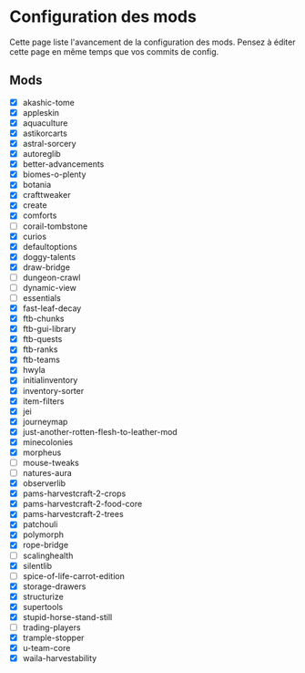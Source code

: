 # Configuration des mods

Cette page liste l'avancement de la configuration des mods.
Pensez à éditer cette page en même temps que vos commits de config.

## Mods

- [x] akashic-tome
- [x] appleskin
- [x] aquaculture
- [x] astikorcarts
- [x] astral-sorcery
- [x] autoreglib
- [x] better-advancements
- [x] biomes-o-plenty
- [x] botania
- [x] crafttweaker
- [x] create
- [x] comforts
- [ ] corail-tombstone
- [x] curios
- [x] defaultoptions
- [x] doggy-talents
- [x] draw-bridge
- [ ] dungeon-crawl
- [ ] dynamic-view
- [ ] essentials
- [x] fast-leaf-decay
- [x] ftb-chunks
- [x] ftb-gui-library
- [x] ftb-quests
- [x] ftb-ranks
- [x] ftb-teams
- [x] hwyla
- [x] initialinventory
- [x] inventory-sorter
- [x] item-filters
- [x] jei
- [x] journeymap
- [x] just-another-rotten-flesh-to-leather-mod
- [x] minecolonies
- [x] morpheus
- [ ] mouse-tweaks
- [ ] natures-aura
- [x] observerlib
- [x] pams-harvestcraft-2-crops
- [x] pams-harvestcraft-2-food-core
- [x] pams-harvestcraft-2-trees
- [x] patchouli
- [x] polymorph
- [x] rope-bridge
- [ ] scalinghealth
- [x] silentlib
- [ ] spice-of-life-carrot-edition
- [x] storage-drawers
- [x] structurize
- [x] supertools
- [x] stupid-horse-stand-still
- [ ] trading-players
- [x] trample-stopper
- [x] u-team-core
- [x] waila-harvestability
